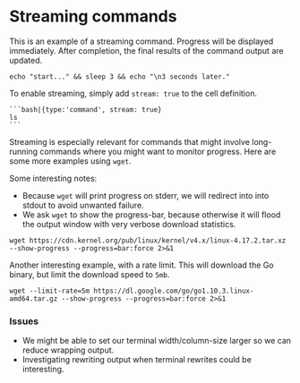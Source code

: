 
# Streaming commands

This is an example of a streaming command. Progress will be displayed immediately. After completion, the final results of the command output are updated.

```bash|{type:'command', stream: true}
echo "start..." && sleep 3 && echo "\n3 seconds later."
```

To enable streaming, simply add `stream: true` to the cell definition.

~~~
```bash|{type:'command', stream: true}
ls
```
~~~

Streaming is especially relevant for commands that might involve long-running commands where you might want to monitor progress. Here are some more examples using `wget`.

Some interesting notes:
* Because `wget` will print progress on stderr, we will redirect into into stdout to avoid unwanted failure.
* We ask `wget` to show the progress-bar, because otherwise it will flood the output window with very verbose download statistics.

```bash|{type:'command', stream: true}
wget https://cdn.kernel.org/pub/linux/kernel/v4.x/linux-4.17.2.tar.xz --show-progress --progress=bar:force 2>&1
```

Another interesting example, with a rate limit. This will download the Go binary, but limit the download speed to `5mb`.

```bash|{type:'command', stream: true}
wget --limit-rate=5m https://dl.google.com/go/go1.10.3.linux-amd64.tar.gz --show-progress --progress=bar:force 2>&1
```

### Issues

* We might be able to set our terminal width/column-size larger so we can reduce wrapping output.
* Investigating rewriting output when terminal rewrites could be interesting.